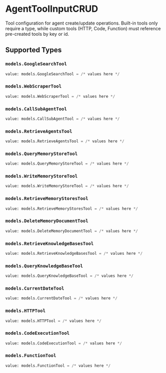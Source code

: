 # AgentToolInputCRUD

Tool configuration for agent create/update operations. Built-in tools only require a type, while custom tools (HTTP, Code, Function) must reference pre-created tools by key or id.


## Supported Types

### `models.GoogleSearchTool`

```python
value: models.GoogleSearchTool = /* values here */
```

### `models.WebScraperTool`

```python
value: models.WebScraperTool = /* values here */
```

### `models.CallSubAgentTool`

```python
value: models.CallSubAgentTool = /* values here */
```

### `models.RetrieveAgentsTool`

```python
value: models.RetrieveAgentsTool = /* values here */
```

### `models.QueryMemoryStoreTool`

```python
value: models.QueryMemoryStoreTool = /* values here */
```

### `models.WriteMemoryStoreTool`

```python
value: models.WriteMemoryStoreTool = /* values here */
```

### `models.RetrieveMemoryStoresTool`

```python
value: models.RetrieveMemoryStoresTool = /* values here */
```

### `models.DeleteMemoryDocumentTool`

```python
value: models.DeleteMemoryDocumentTool = /* values here */
```

### `models.RetrieveKnowledgeBasesTool`

```python
value: models.RetrieveKnowledgeBasesTool = /* values here */
```

### `models.QueryKnowledgeBaseTool`

```python
value: models.QueryKnowledgeBaseTool = /* values here */
```

### `models.CurrentDateTool`

```python
value: models.CurrentDateTool = /* values here */
```

### `models.HTTPTool`

```python
value: models.HTTPTool = /* values here */
```

### `models.CodeExecutionTool`

```python
value: models.CodeExecutionTool = /* values here */
```

### `models.FunctionTool`

```python
value: models.FunctionTool = /* values here */
```

